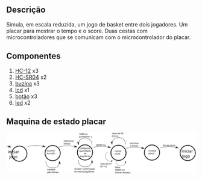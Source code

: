 ## Descrição
Simula, em escala reduzida, um jogo de basket entre dois jogadores. Um placar para mostrar o tempo e o score. Duas cestas com microcontroladores que se comunicam com o microcontrolador do placar.

## Componentes
1. [HC-12](https://www.filipeflop.com/produto/modulo-rf-wireless-hc-12-com-antena/) x3
1. [HC-SR04](https://www.filipeflop.com/produto/sensor-de-distancia-ultrassonico-hc-sr04/) x2
1. [buzina](https://www.filipeflop.com/produto/modulo-buzzer-5v-passivo/) x3
1. [lcd](https://www.filipeflop.com/produto/display-lcd-shield-com-teclado-para-arduino/) x1
1. [botão](https://portuguese.alibaba.com/product-detail/tactile-tact-switch-momentary-push-button-switch-4-pin-dip-for-arduino-pcb-60618214513.html) x3
1. [led](https://www.filipeflop.com/produto/led-emissor-infravermelho-ir-5mm/) x2
    
## Maquina de estado placar
![](img/maquina_de_estado.svg)
